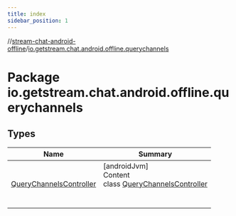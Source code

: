 ```yaml
---
title: index
sidebar_position: 1
---
```

//[stream-chat-android-offline](../../index.md)/[io.getstream.chat.android.offline.querychannels](index.md)



# Package io.getstream.chat.android.offline.querychannels  


## Types  
  
|  Name |  Summary | 
|---|---|
| <a name="io.getstream.chat.android.offline.querychannels/QueryChannelsController///PointingToDeclaration/"></a>[QueryChannelsController](QueryChannelsController/index.md)| <a name="io.getstream.chat.android.offline.querychannels/QueryChannelsController///PointingToDeclaration/"></a>[androidJvm]  <br/>Content  <br/>class [QueryChannelsController](QueryChannelsController/index.md)  <br/><br/><br/>|

